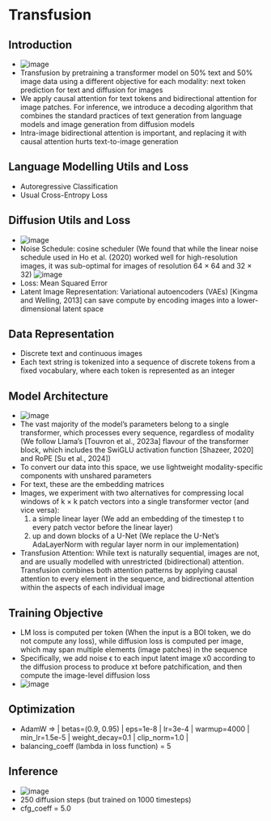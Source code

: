 # Transfusion
## Introduction
* ![image](https://github.com/user-attachments/assets/342f8647-e4bc-48bc-99ce-d53332e725b8)
* Transfusion by pretraining a transformer model on 50% text and 50% image data using a different objective for each modality: next token prediction for text and diffusion for images
* We apply causal attention for text tokens and bidirectional
attention for image patches. For inference, we introduce a decoding algorithm that combines the
standard practices of text generation from language models and image generation from diffusion
models
* Intra-image bidirectional attention is important, and replacing it with causal
attention hurts text-to-image generation

## Language Modelling Utils and Loss
* Autoregressive Classification
* Usual Cross-Entropy Loss

## Diffusion Utils and Loss
* ![image](https://github.com/user-attachments/assets/7d03be4a-4426-4191-8ebb-5cb95fc5faac)
* Noise Schedule: cosine scheduler
  (We found that while the linear noise schedule used in Ho et al. (2020) worked well for high-resolution images, it was sub-optimal for images of 
   resolution 64 × 64 and 32 × 32)
  ![image](https://github.com/user-attachments/assets/7e9bbb6f-5cb9-4b23-aa7c-a42e7fbd03e1)
* Loss: Mean Squared Error
* Latent Image Representation: Variational autoencoders (VAEs) [Kingma and Welling, 2013] can save compute by
encoding images into a lower-dimensional latent space

## Data Representation
* Discrete text and continuous images
* Each text string is tokenized into a sequence of discrete tokens from a fixed vocabulary,
where each token is represented as an integer

## Model Architecture
* ![image](https://github.com/user-attachments/assets/a185a2ed-3459-4030-9b90-78ae30e75b1d)
* The vast majority of the model’s parameters belong to a single transformer,
which processes every sequence, regardless of modality (We follow Llama’s [Touvron et al., 2023a] flavour of the transformer block, which includes the SwiGLU
activation function [Shazeer, 2020] and RoPE [Su et al., 2024])
* To convert our data into this space, we use lightweight modality-specific components with unshared parameters
* For text, these are the embedding matrices
* Images, we experiment with two alternatives for compressing local windows of k × k patch vectors into a single transformer vector (and vice versa):
  1. a simple linear layer (We add an embedding of the timestep t to every patch vector before the linear layer)
  2. up and down blocks of a U-Net (We replace the U-Net’s AdaLayerNorm with regular layer norm in our implementation)
* Transfusion Attention: While text is naturally sequential, images are not, and are usually
modelled with unrestricted (bidirectional) attention. Transfusion combines both attention patterns
by applying causal attention to every element in the sequence, and bidirectional attention within the
aspects of each individual image

## Training Objective
* LM loss is computed per token (When the input is a BOI token, we do not compute any loss), while diffusion loss is computed per image, which may span multiple
elements (image patches) in the sequence
* Specifically, we add noise ϵ to each input latent image
x0 according to the diffusion process to produce xt before patchification, and then compute the
image-level diffusion loss
* ![image](https://github.com/user-attachments/assets/75015697-691d-452a-8b20-23b3d4fbe7e6)

## Optimization
* AdamW => | betas=(0.9, 0.95) | eps=1e-8 | lr=3e-4 | warmup=4000 | min_lr=1.5e-5 | weight_decay=0.1 | clip_norm=1.0 |
* balancing_coeff (lambda in loss function) = 5

## Inference
* ![image](https://github.com/user-attachments/assets/f6e7969e-02a6-416d-90e4-ae6dca3b3c93)
* 250 diffusion steps (but trained on 1000 timesteps)
* cfg_coeff = 5.0
